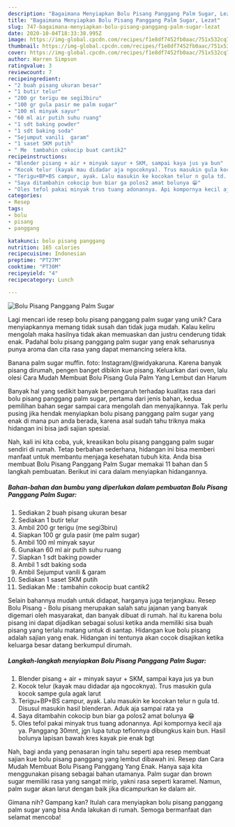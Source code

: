 ```yaml
---
description: "Bagaimana Menyiapkan Bolu Pisang Panggang Palm Sugar, Lezat"
title: "Bagaimana Menyiapkan Bolu Pisang Panggang Palm Sugar, Lezat"
slug: 747-bagaimana-menyiapkan-bolu-pisang-panggang-palm-sugar-lezat
date: 2020-10-04T18:33:38.995Z
image: https://img-global.cpcdn.com/recipes/f1e8df7452fb0aac/751x532cq70/bolu-pisang-panggang-palm-sugar-foto-resep-utama.jpg
thumbnail: https://img-global.cpcdn.com/recipes/f1e8df7452fb0aac/751x532cq70/bolu-pisang-panggang-palm-sugar-foto-resep-utama.jpg
cover: https://img-global.cpcdn.com/recipes/f1e8df7452fb0aac/751x532cq70/bolu-pisang-panggang-palm-sugar-foto-resep-utama.jpg
author: Warren Simpson
ratingvalue: 3
reviewcount: 7
recipeingredient:
- "2 buah pisang ukuran besar"
- "1 butir telur"
- "200 gr terigu me segi3biru"
- "100 gr gula pasir me palm sugar"
- "100 ml minyak sayur"
- "60 ml air putih suhu ruang"
- "1 sdt baking powder"
- "1 sdt baking soda"
- "Sejumput vanili  garam"
- "1 saset SKM putih"
- " Me  tambahin cokocip buat cantik2"
recipeinstructions:
- "Blender pisang + air + minyak sayur + SKM, sampai kaya jus ya bun"
- "Kocok telur (kayak mau didadar aja ngocoknya). Trus masukin gula kocok sampe gula agak larut"
- "Terigu+BP+BS campur, ayak. Lalu masukin ke kocokan telur n gula td. Disusul masukin hasil blenderan. Aduk aja sampai rata ya"
- "Saya ditambahin cokocip bun biar ga polos2 amat bolunya 😁"
- "Oles tefol pakai minyak trus tuang adonannya. Api kompornya kecil aja ya. Panggang 30mnt, jgn lupa tutup teflonnya dibungkus kain bun. Hasil bolunya lapisan bawah kres kayak pie enak bgt"
categories:
- Resep
tags:
- bolu
- pisang
- panggang

katakunci: bolu pisang panggang 
nutrition: 165 calories
recipecuisine: Indonesian
preptime: "PT27M"
cooktime: "PT30M"
recipeyield: "4"
recipecategory: Lunch

---
```



![Bolu Pisang Panggang Palm Sugar](https://img-global.cpcdn.com/recipes/f1e8df7452fb0aac/751x532cq70/bolu-pisang-panggang-palm-sugar-foto-resep-utama.jpg)

Lagi mencari ide resep bolu pisang panggang palm sugar yang unik? Cara menyiapkannya memang tidak susah dan tidak juga mudah. Kalau keliru mengolah maka hasilnya tidak akan memuaskan dan justru cenderung tidak enak. Padahal bolu pisang panggang palm sugar yang enak seharusnya punya aroma dan cita rasa yang dapat memancing selera kita.

Banana palm sugar muffin. foto: Instagram/@widyakaruna. Karena banyak pisang dirumah, pengen banget dibikin kue pisang. Keluarkan dari oven, lalu olesi Cara Mudah Membuat Bolu Pisang Gula Palm Yang Lembut dan Harum

Banyak hal yang sedikit banyak berpengaruh terhadap kualitas rasa dari bolu pisang panggang palm sugar, pertama dari jenis bahan, kedua pemilihan bahan segar sampai cara mengolah dan menyajikannya. Tak perlu pusing jika hendak menyiapkan bolu pisang panggang palm sugar yang enak di mana pun anda berada, karena asal sudah tahu triknya maka hidangan ini bisa jadi sajian spesial.


Nah, kali ini kita coba, yuk, kreasikan bolu pisang panggang palm sugar sendiri di rumah. Tetap berbahan sederhana, hidangan ini bisa memberi manfaat untuk membantu menjaga kesehatan tubuh kita. Anda bisa membuat Bolu Pisang Panggang Palm Sugar memakai 11 bahan dan 5 langkah pembuatan. Berikut ini cara dalam menyiapkan hidangannya.

<!--inarticleads1-->

##### Bahan-bahan dan bumbu yang diperlukan dalam pembuatan Bolu Pisang Panggang Palm Sugar:

1. Sediakan 2 buah pisang ukuran besar
1. Sediakan 1 butir telur
1. Ambil 200 gr terigu (me segi3biru)
1. Siapkan 100 gr gula pasir (me palm sugar)
1. Ambil 100 ml minyak sayur
1. Gunakan 60 ml air putih suhu ruang
1. Siapkan 1 sdt baking powder
1. Ambil 1 sdt baking soda
1. Ambil Sejumput vanili &amp; garam
1. Sediakan 1 saset SKM putih
1. Sediakan  Me : tambahin cokocip buat cantik2


Selain bahannya mudah untuk didapat, harganya juga terjangkau. Resep Bolu Pisang - Bolu pisang merupakan salah satu jajanan yang banyak digemari oleh masyarakat, dan banyak dibuat di rumah. hal itu karena bolu pisang ini dapat dijadikan sebagai solusi ketika anda memiliki sisa buah pisang yang terlalu matang untuk di santap. Hidangan kue bolu pisang adalah sajian yang enak. Hidangan ini tentunya akan cocok disajikan ketika keluarga besar datang berkumpul dirumah. 

<!--inarticleads2-->

##### Langkah-langkah menyiapkan Bolu Pisang Panggang Palm Sugar:

1. Blender pisang + air + minyak sayur + SKM, sampai kaya jus ya bun
1. Kocok telur (kayak mau didadar aja ngocoknya). Trus masukin gula kocok sampe gula agak larut
1. Terigu+BP+BS campur, ayak. Lalu masukin ke kocokan telur n gula td. Disusul masukin hasil blenderan. Aduk aja sampai rata ya
1. Saya ditambahin cokocip bun biar ga polos2 amat bolunya 😁
1. Oles tefol pakai minyak trus tuang adonannya. Api kompornya kecil aja ya. Panggang 30mnt, jgn lupa tutup teflonnya dibungkus kain bun. Hasil bolunya lapisan bawah kres kayak pie enak bgt


Nah, bagi anda yang penasaran ingin tahu seperti apa resep membuat sajian kue bolu pisang panggang yang lembut dibawah ini. Resep dan Cara Mudah Membuat Bolu Pisang Panggang Yang Enak. Hanya saja kita menggunakan pisang sebagai bahan utamanya. Palm sugar dan brown sugar memiliki rasa yang sangat mirip, yakni rasa seperti karamel. Namun, palm sugar akan larut dengan baik jika dicampurkan ke dalam air. 

Gimana nih? Gampang kan? Itulah cara menyiapkan bolu pisang panggang palm sugar yang bisa Anda lakukan di rumah. Semoga bermanfaat dan selamat mencoba!
